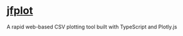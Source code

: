 # [jfplot](https://jfplot.com)
A rapid web-based CSV plotting tool built with TypeScript and Plotly.js
